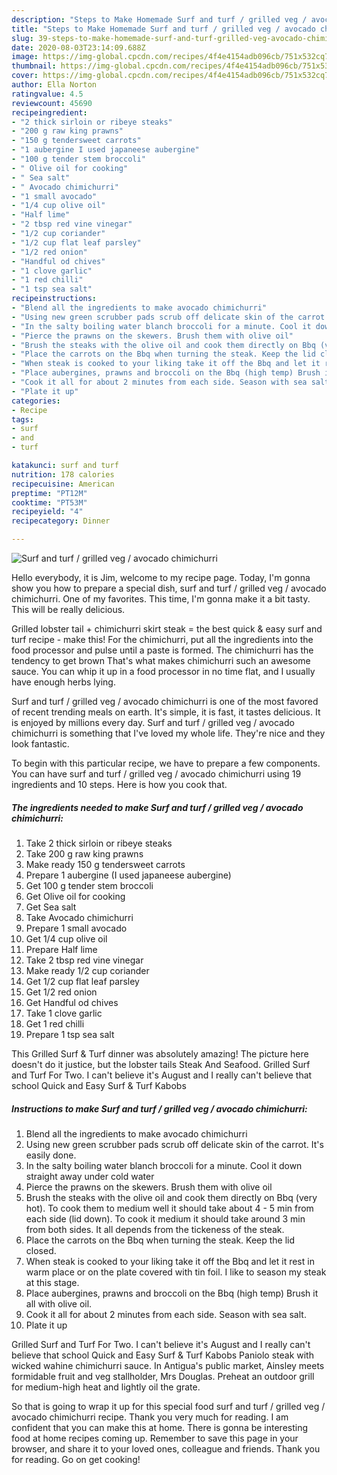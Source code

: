 ```yaml
---
description: "Steps to Make Homemade Surf and turf / grilled veg / avocado chimichurri"
title: "Steps to Make Homemade Surf and turf / grilled veg / avocado chimichurri"
slug: 39-steps-to-make-homemade-surf-and-turf-grilled-veg-avocado-chimichurri
date: 2020-08-03T23:14:09.688Z
image: https://img-global.cpcdn.com/recipes/4f4e4154adb096cb/751x532cq70/surf-and-turf-grilled-veg-avocado-chimichurri-recipe-main-photo.jpg
thumbnail: https://img-global.cpcdn.com/recipes/4f4e4154adb096cb/751x532cq70/surf-and-turf-grilled-veg-avocado-chimichurri-recipe-main-photo.jpg
cover: https://img-global.cpcdn.com/recipes/4f4e4154adb096cb/751x532cq70/surf-and-turf-grilled-veg-avocado-chimichurri-recipe-main-photo.jpg
author: Ella Norton
ratingvalue: 4.5
reviewcount: 45690
recipeingredient:
- "2 thick sirloin or ribeye steaks"
- "200 g raw king prawns"
- "150 g tendersweet carrots"
- "1 aubergine I used japaneese aubergine"
- "100 g tender stem broccoli"
- " Olive oil for cooking"
- " Sea salt"
- " Avocado chimichurri"
- "1 small avocado"
- "1/4 cup olive oil"
- "Half lime"
- "2 tbsp red vine vinegar"
- "1/2 cup coriander"
- "1/2 cup flat leaf parsley"
- "1/2 red onion"
- "Handful od chives"
- "1 clove garlic"
- "1 red chilli"
- "1 tsp sea salt"
recipeinstructions:
- "Blend all the ingredients to make avocado chimichurri"
- "Using new green scrubber pads scrub off delicate skin of the carrot. It&#39;s easily done."
- "In the salty boiling water blanch broccoli for a minute. Cool it down straight away under cold water"
- "Pierce the prawns on the skewers. Brush them with olive oil"
- "Brush the steaks with the olive oil and cook them directly on Bbq (very hot). To cook them to medium well it should take about 4 - 5 min from each side (lid down). To cook it medium it should take around 3 min from both sides. It all depends from the tickeness of the steak."
- "Place the carrots on the Bbq when turning the steak. Keep the lid closed."
- "When steak is cooked to your liking take it off the Bbq and let it rest in warm place or on the plate covered with tin foil. I like to season my steak at this stage."
- "Place aubergines, prawns and broccoli on the Bbq (high temp) Brush it all with olive oil."
- "Cook it all for about 2 minutes from each side. Season with sea salt."
- "Plate it up"
categories:
- Recipe
tags:
- surf
- and
- turf

katakunci: surf and turf 
nutrition: 178 calories
recipecuisine: American
preptime: "PT12M"
cooktime: "PT53M"
recipeyield: "4"
recipecategory: Dinner

---
```



![Surf and turf / grilled veg / avocado chimichurri](https://img-global.cpcdn.com/recipes/4f4e4154adb096cb/751x532cq70/surf-and-turf-grilled-veg-avocado-chimichurri-recipe-main-photo.jpg)

Hello everybody, it is Jim, welcome to my recipe page. Today, I'm gonna show you how to prepare a special dish, surf and turf / grilled veg / avocado chimichurri. One of my favorites. This time, I'm gonna make it a bit tasty. This will be really delicious.

Grilled lobster tail + chimichurri skirt steak = the best quick &amp; easy surf and turf recipe - make this! For the chimichurri, put all the ingredients into the food processor and pulse until a paste is formed. The chimichurri has the tendency to get brown That&#39;s what makes chimichurri such an awesome sauce. You can whip it up in a food processor in no time flat, and I usually have enough herbs lying.

Surf and turf / grilled veg / avocado chimichurri is one of the most favored of recent trending meals on earth. It's simple, it is fast, it tastes delicious. It is enjoyed by millions every day. Surf and turf / grilled veg / avocado chimichurri is something that I've loved my whole life. They're nice and they look fantastic.


To begin with this particular recipe, we have to prepare a few components. You can have surf and turf / grilled veg / avocado chimichurri using 19 ingredients and 10 steps. Here is how you cook that.

<!--inarticleads1-->

##### The ingredients needed to make Surf and turf / grilled veg / avocado chimichurri:

1. Take 2 thick sirloin or ribeye steaks
1. Take 200 g raw king prawns
1. Make ready 150 g tendersweet carrots
1. Prepare 1 aubergine (I used japaneese aubergine)
1. Get 100 g tender stem broccoli
1. Get  Olive oil for cooking
1. Get  Sea salt
1. Take  Avocado chimichurri
1. Prepare 1 small avocado
1. Get 1/4 cup olive oil
1. Prepare Half lime
1. Take 2 tbsp red vine vinegar
1. Make ready 1/2 cup coriander
1. Get 1/2 cup flat leaf parsley
1. Get 1/2 red onion
1. Get Handful od chives
1. Take 1 clove garlic
1. Get 1 red chilli
1. Prepare 1 tsp sea salt


This Grilled Surf &amp; Turf dinner was absolutely amazing! The picture here doesn&#39;t do it justice, but the lobster tails Steak And Seafood. Grilled Surf and Turf For Two. I can&#39;t believe it&#39;s August and I really can&#39;t believe that school Quick and Easy Surf &amp; Turf Kabobs 

<!--inarticleads2-->

##### Instructions to make Surf and turf / grilled veg / avocado chimichurri:

1. Blend all the ingredients to make avocado chimichurri
1. Using new green scrubber pads scrub off delicate skin of the carrot. It&#39;s easily done.
1. In the salty boiling water blanch broccoli for a minute. Cool it down straight away under cold water
1. Pierce the prawns on the skewers. Brush them with olive oil
1. Brush the steaks with the olive oil and cook them directly on Bbq (very hot). To cook them to medium well it should take about 4 - 5 min from each side (lid down). To cook it medium it should take around 3 min from both sides. It all depends from the tickeness of the steak.
1. Place the carrots on the Bbq when turning the steak. Keep the lid closed.
1. When steak is cooked to your liking take it off the Bbq and let it rest in warm place or on the plate covered with tin foil. I like to season my steak at this stage.
1. Place aubergines, prawns and broccoli on the Bbq (high temp) Brush it all with olive oil.
1. Cook it all for about 2 minutes from each side. Season with sea salt.
1. Plate it up


Grilled Surf and Turf For Two. I can&#39;t believe it&#39;s August and I really can&#39;t believe that school Quick and Easy Surf &amp; Turf Kabobs Paniolo steak with wicked wahine chimichurri sauce. In Antigua&#39;s public market, Ainsley meets formidable fruit and veg stallholder, Mrs Douglas. Preheat an outdoor grill for medium-high heat and lightly oil the grate. 

So that is going to wrap it up for this special food surf and turf / grilled veg / avocado chimichurri recipe. Thank you very much for reading. I am confident that you can make this at home. There is gonna be interesting food at home recipes coming up. Remember to save this page in your browser, and share it to your loved ones, colleague and friends. Thank you for reading. Go on get cooking!
